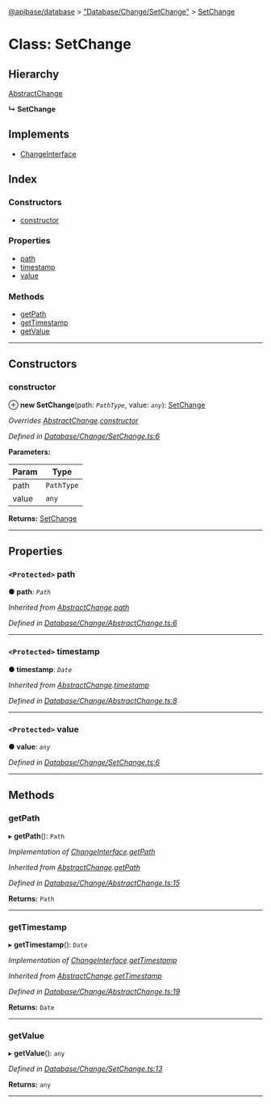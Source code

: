 [@apibase/database](../README.md) > ["Database/Change/SetChange"](../modules/_database_change_setchange_.md) > [SetChange](../classes/_database_change_setchange_.setchange.md)

# Class: SetChange

## Hierarchy

 [AbstractChange](_database_change_abstractchange_.abstractchange.md)

**↳ SetChange**

## Implements

* [ChangeInterface](../interfaces/_database_change_changeinterface_.changeinterface.md)

## Index

### Constructors

* [constructor](_database_change_setchange_.setchange.md#constructor)

### Properties

* [path](_database_change_setchange_.setchange.md#path)
* [timestamp](_database_change_setchange_.setchange.md#timestamp)
* [value](_database_change_setchange_.setchange.md#value)

### Methods

* [getPath](_database_change_setchange_.setchange.md#getpath)
* [getTimestamp](_database_change_setchange_.setchange.md#gettimestamp)
* [getValue](_database_change_setchange_.setchange.md#getvalue)

---

## Constructors

<a id="constructor"></a>

###  constructor

⊕ **new SetChange**(path: *`PathType`*, value: *`any`*): [SetChange](_database_change_setchange_.setchange.md)

*Overrides [AbstractChange](_database_change_abstractchange_.abstractchange.md).[constructor](_database_change_abstractchange_.abstractchange.md#constructor)*

*Defined in [Database/Change/SetChange.ts:6](https://github.com/chapterjason/APIBase/blob/4d25de7/packages/database/src/Database/Change/SetChange.ts#L6)*

**Parameters:**

| Param | Type |
| ------ | ------ |
| path | `PathType` |
| value | `any` |

**Returns:** [SetChange](_database_change_setchange_.setchange.md)

___

## Properties

<a id="path"></a>

### `<Protected>` path

**● path**: *`Path`*

*Inherited from [AbstractChange](_database_change_abstractchange_.abstractchange.md).[path](_database_change_abstractchange_.abstractchange.md#path)*

*Defined in [Database/Change/AbstractChange.ts:6](https://github.com/chapterjason/APIBase/blob/4d25de7/packages/database/src/Database/Change/AbstractChange.ts#L6)*

___
<a id="timestamp"></a>

### `<Protected>` timestamp

**● timestamp**: *`Date`*

*Inherited from [AbstractChange](_database_change_abstractchange_.abstractchange.md).[timestamp](_database_change_abstractchange_.abstractchange.md#timestamp)*

*Defined in [Database/Change/AbstractChange.ts:8](https://github.com/chapterjason/APIBase/blob/4d25de7/packages/database/src/Database/Change/AbstractChange.ts#L8)*

___
<a id="value"></a>

### `<Protected>` value

**● value**: *`any`*

*Defined in [Database/Change/SetChange.ts:6](https://github.com/chapterjason/APIBase/blob/4d25de7/packages/database/src/Database/Change/SetChange.ts#L6)*

___

## Methods

<a id="getpath"></a>

###  getPath

▸ **getPath**(): `Path`

*Implementation of [ChangeInterface](../interfaces/_database_change_changeinterface_.changeinterface.md).[getPath](../interfaces/_database_change_changeinterface_.changeinterface.md#getpath)*

*Inherited from [AbstractChange](_database_change_abstractchange_.abstractchange.md).[getPath](_database_change_abstractchange_.abstractchange.md#getpath)*

*Defined in [Database/Change/AbstractChange.ts:15](https://github.com/chapterjason/APIBase/blob/4d25de7/packages/database/src/Database/Change/AbstractChange.ts#L15)*

**Returns:** `Path`

___
<a id="gettimestamp"></a>

###  getTimestamp

▸ **getTimestamp**(): `Date`

*Implementation of [ChangeInterface](../interfaces/_database_change_changeinterface_.changeinterface.md).[getTimestamp](../interfaces/_database_change_changeinterface_.changeinterface.md#gettimestamp)*

*Inherited from [AbstractChange](_database_change_abstractchange_.abstractchange.md).[getTimestamp](_database_change_abstractchange_.abstractchange.md#gettimestamp)*

*Defined in [Database/Change/AbstractChange.ts:19](https://github.com/chapterjason/APIBase/blob/4d25de7/packages/database/src/Database/Change/AbstractChange.ts#L19)*

**Returns:** `Date`

___
<a id="getvalue"></a>

###  getValue

▸ **getValue**(): `any`

*Defined in [Database/Change/SetChange.ts:13](https://github.com/chapterjason/APIBase/blob/4d25de7/packages/database/src/Database/Change/SetChange.ts#L13)*

**Returns:** `any`

___

